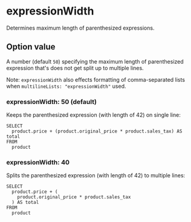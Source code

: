 # expressionWidth

Determines maximum length of parenthesized expressions.

## Option value

A number (default `50`) specifying the maximum length of parenthesized expression
that's does not get split up to multiple lines.

Note: `expressionWidth` also effects formatting of comma-separated lists when `multilineLists: "expressionWidth"` used.

### expressionWidth: 50 (default)

Keeps the parenthesized expression (with length of 42) on single line:

```
SELECT
  product.price + (product.original_price * product.sales_tax) AS total
FROM
  product
```

### expressionWidth: 40

Splits the parenthesized expression (with length of 42) to multiple lines:

```
SELECT
  product.price + (
    product.original_price * product.sales_tax
  ) AS total
FROM
  product
```
